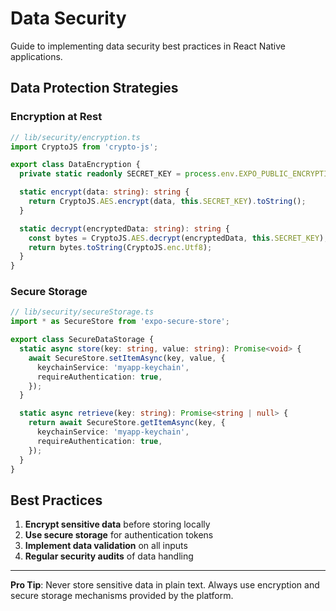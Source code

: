 # Data Security

Guide to implementing data security best practices in React Native applications.

## Data Protection Strategies

### Encryption at Rest

```typescript
// lib/security/encryption.ts
import CryptoJS from 'crypto-js';

export class DataEncryption {
  private static readonly SECRET_KEY = process.env.EXPO_PUBLIC_ENCRYPTION_KEY;

  static encrypt(data: string): string {
    return CryptoJS.AES.encrypt(data, this.SECRET_KEY).toString();
  }

  static decrypt(encryptedData: string): string {
    const bytes = CryptoJS.AES.decrypt(encryptedData, this.SECRET_KEY);
    return bytes.toString(CryptoJS.enc.Utf8);
  }
}
```

### Secure Storage

```typescript
// lib/security/secureStorage.ts
import * as SecureStore from 'expo-secure-store';

export class SecureDataStorage {
  static async store(key: string, value: string): Promise<void> {
    await SecureStore.setItemAsync(key, value, {
      keychainService: 'myapp-keychain',
      requireAuthentication: true,
    });
  }

  static async retrieve(key: string): Promise<string | null> {
    return await SecureStore.getItemAsync(key, {
      keychainService: 'myapp-keychain',
      requireAuthentication: true,
    });
  }
}
```

## Best Practices

1. **Encrypt sensitive data** before storing locally
2. **Use secure storage** for authentication tokens
3. **Implement data validation** on all inputs
4. **Regular security audits** of data handling

---

**Pro Tip**: Never store sensitive data in plain text. Always use encryption and secure storage mechanisms provided by the platform.
